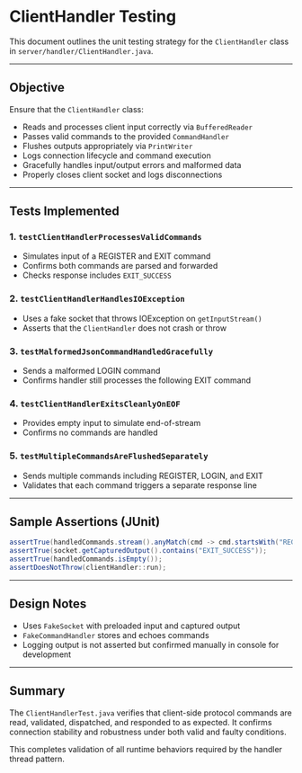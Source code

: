 # ClientHandler Testing

This document outlines the unit testing strategy for the `ClientHandler` class in `server/handler/ClientHandler.java`.

---

## Objective

Ensure that the `ClientHandler` class:

* Reads and processes client input correctly via `BufferedReader`
* Passes valid commands to the provided `CommandHandler`
* Flushes outputs appropriately via `PrintWriter`
* Logs connection lifecycle and command execution
* Gracefully handles input/output errors and malformed data
* Properly closes client socket and logs disconnections

---

## Tests Implemented

### 1. `testClientHandlerProcessesValidCommands`

* Simulates input of a REGISTER and EXIT command
* Confirms both commands are parsed and forwarded
* Checks response includes `EXIT_SUCCESS`

### 2. `testClientHandlerHandlesIOException`

* Uses a fake socket that throws IOException on `getInputStream()`
* Asserts that the `ClientHandler` does not crash or throw

### 3. `testMalformedJsonCommandHandledGracefully`

* Sends a malformed LOGIN command
* Confirms handler still processes the following EXIT command

### 4. `testClientHandlerExitsCleanlyOnEOF`

* Provides empty input to simulate end-of-stream
* Confirms no commands are handled

### 5. `testMultipleCommandsAreFlushedSeparately`

* Sends multiple commands including REGISTER, LOGIN, and EXIT
* Validates that each command triggers a separate response line

---

## Sample Assertions (JUnit)

```java
assertTrue(handledCommands.stream().anyMatch(cmd -> cmd.startsWith("REGISTER")));
assertTrue(socket.getCapturedOutput().contains("EXIT_SUCCESS"));
assertTrue(handledCommands.isEmpty());
assertDoesNotThrow(clientHandler::run);
```

---

## Design Notes

* Uses `FakeSocket` with preloaded input and captured output
* `FakeCommandHandler` stores and echoes commands
* Logging output is not asserted but confirmed manually in console for development

---

## Summary

The `ClientHandlerTest.java` verifies that client-side protocol commands are read, validated, dispatched, and responded to as expected. It confirms connection stability and robustness under both valid and faulty conditions.

This completes validation of all runtime behaviors required by the handler thread pattern.


